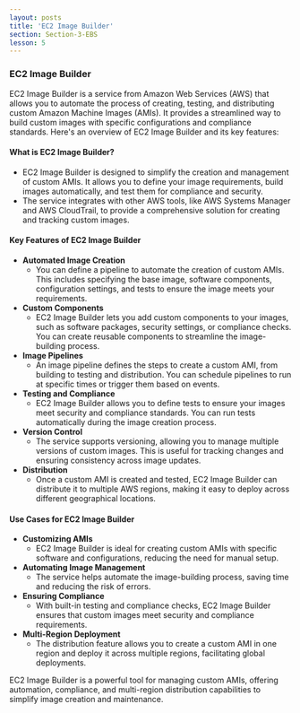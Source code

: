 ```yaml
---
layout: posts
title: 'EC2 Image Builder'
section: Section-3-EBS
lesson: 5
---
```


### EC2 Image Builder

EC2 Image Builder is a service from Amazon Web Services (AWS) that allows you to automate the process of creating, testing, and distributing custom Amazon Machine Images (AMIs). It provides a streamlined way to build custom images with specific configurations and compliance standards. Here's an overview of EC2 Image Builder and its key features:

<!-- pagebreak -->

#### What is EC2 Image Builder?

- EC2 Image Builder is designed to simplify the creation and management of custom AMIs. It allows you to define your image requirements, build images automatically, and test them for compliance and security.
- The service integrates with other AWS tools, like AWS Systems Manager and AWS CloudTrail, to provide a comprehensive solution for creating and tracking custom images.

<!-- pagebreak -->

#### Key Features of EC2 Image Builder

- **Automated Image Creation**
  - You can define a pipeline to automate the creation of custom AMIs. This includes specifying the base image, software components, configuration settings, and tests to ensure the image meets your requirements.
- **Custom Components**
  - EC2 Image Builder lets you add custom components to your images, such as software packages, security settings, or compliance checks. You can create reusable components to streamline the image-building process.
- **Image Pipelines**
  - An image pipeline defines the steps to create a custom AMI, from building to testing and distribution. You can schedule pipelines to run at specific times or trigger them based on events.
- **Testing and Compliance**
  - EC2 Image Builder allows you to define tests to ensure your images meet security and compliance standards. You can run tests automatically during the image creation process.
- **Version Control**
  - The service supports versioning, allowing you to manage multiple versions of custom images. This is useful for tracking changes and ensuring consistency across image updates.
- **Distribution**
  - Once a custom AMI is created and tested, EC2 Image Builder can distribute it to multiple AWS regions, making it easy to deploy across different geographical locations.

<!-- pagebreak -->

#### Use Cases for EC2 Image Builder

- **Customizing AMIs**
  - EC2 Image Builder is ideal for creating custom AMIs with specific software and configurations, reducing the need for manual setup.
- **Automating Image Management**
  - The service helps automate the image-building process, saving time and reducing the risk of errors.
- **Ensuring Compliance**
  - With built-in testing and compliance checks, EC2 Image Builder ensures that custom images meet security and compliance requirements.
- **Multi-Region Deployment**
  - The distribution feature allows you to create a custom AMI in one region and deploy it across multiple regions, facilitating global deployments.

EC2 Image Builder is a powerful tool for managing custom AMIs, offering automation, compliance, and multi-region distribution capabilities to simplify image creation and maintenance.

